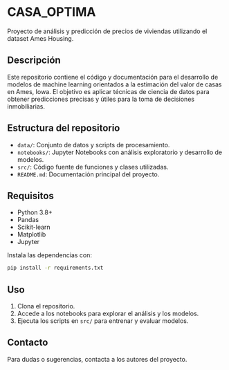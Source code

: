 # CASA_OPTIMA

Proyecto de análisis y predicción de precios de viviendas utilizando el dataset Ames Housing.

## Descripción

Este repositorio contiene el código y documentación para el desarrollo de modelos de machine learning orientados a la estimación del valor de casas en Ames, Iowa. El objetivo es aplicar técnicas de ciencia de datos para obtener predicciones precisas y útiles para la toma de decisiones inmobiliarias.

## Estructura del repositorio

- `data/`: Conjunto de datos y scripts de procesamiento.
- `notebooks/`: Jupyter Notebooks con análisis exploratorio y desarrollo de modelos.
- `src/`: Código fuente de funciones y clases utilizadas.
- `README.md`: Documentación principal del proyecto.

## Requisitos

- Python 3.8+
- Pandas
- Scikit-learn
- Matplotlib
- Jupyter

Instala las dependencias con:

```bash
pip install -r requirements.txt
```

## Uso

1. Clona el repositorio.
2. Accede a los notebooks para explorar el análisis y los modelos.
3. Ejecuta los scripts en `src/` para entrenar y evaluar modelos.

## Contacto

Para dudas o sugerencias, contacta a los autores del proyecto.
